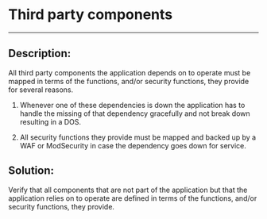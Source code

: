 # Third party components
-------

## Description: 

All third party components the application depends on to operate must be mapped in
terms of the functions, and/or security functions, they provide for several reasons.

1. Whenever one of these dependencies is down the application has to handle the missing of
   that dependency gracefully and not break down resulting in a DOS.

2. All security functions they provide must be mapped and backed up by a WAF or ModSecurity in case
   the dependency goes down for service.

## Solution:

Verify that all components that are not part of the application but that the application
relies on to operate are defined in terms of the functions, and/or security functions, they provide.
